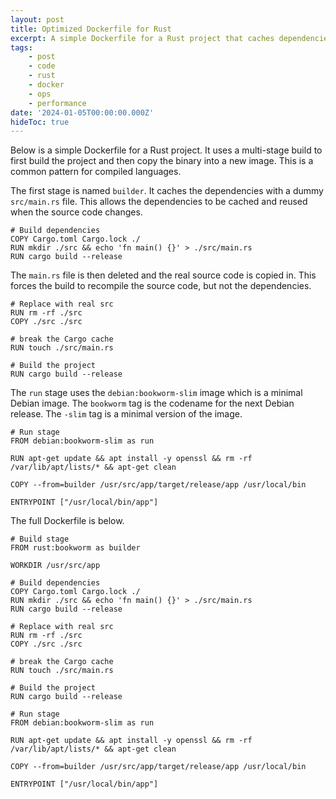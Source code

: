 ```yaml
---
layout: post
title: Optimized Dockerfile for Rust
excerpt: A simple Dockerfile for a Rust project that caches dependencies and uses a minimal Debian image.
tags:
    - post
    - code
    - rust
    - docker
    - ops
    - performance
date: '2024-01-05T00:00:00.000Z'
hideToc: true
---
```


Below is a simple Dockerfile for a Rust project. It uses a multi-stage build to first build the project and then copy the binary into a new image. This is a common pattern for compiled languages.

The first stage is named `builder`. It caches the dependencies with a dummy `src/main.rs` file. This allows the dependencies to be cached and reused when the source code changes. 

```docker
# Build dependencies
COPY Cargo.toml Cargo.lock ./
RUN mkdir ./src && echo 'fn main() {}' > ./src/main.rs
RUN cargo build --release
```

The `main.rs` file is then deleted and the real source code is copied in. This forces the build to recompile the source code, but not the dependencies. 


```docker
# Replace with real src
RUN rm -rf ./src
COPY ./src ./src

# break the Cargo cache
RUN touch ./src/main.rs

# Build the project
RUN cargo build --release
```

The `run` stage uses the `debian:bookworm-slim` image which is a minimal Debian image. The `bookworm` tag is the codename for the next Debian release. The `-slim` tag is a minimal version of the image.

```docker
# Run stage
FROM debian:bookworm-slim as run

RUN apt-get update && apt install -y openssl && rm -rf /var/lib/apt/lists/* && apt-get clean

COPY --from=builder /usr/src/app/target/release/app /usr/local/bin

ENTRYPOINT ["/usr/local/bin/app"]
```

The full Dockerfile is below.

```docker
# Build stage
FROM rust:bookworm as builder

WORKDIR /usr/src/app

# Build dependencies
COPY Cargo.toml Cargo.lock ./
RUN mkdir ./src && echo 'fn main() {}' > ./src/main.rs
RUN cargo build --release

# Replace with real src
RUN rm -rf ./src
COPY ./src ./src

# break the Cargo cache
RUN touch ./src/main.rs

# Build the project
RUN cargo build --release

# Run stage
FROM debian:bookworm-slim as run

RUN apt-get update && apt install -y openssl && rm -rf /var/lib/apt/lists/* && apt-get clean

COPY --from=builder /usr/src/app/target/release/app /usr/local/bin

ENTRYPOINT ["/usr/local/bin/app"]
```

